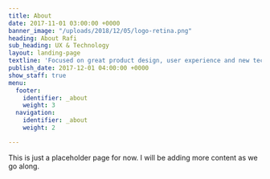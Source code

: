 ```yaml
---
title: About
date: 2017-11-01 03:00:00 +0000
banner_image: "/uploads/2018/12/05/logo-retina.png"
heading: About Rafi
sub_heading: UX & Technology
layout: landing-page
textline: 'Focused on great product design, user experience and new technologies. '
publish_date: 2017-12-01 04:00:00 +0000
show_staff: true
menu:
  footer:
    identifier: _about
    weight: 3
  navigation:
    identifier: _about
    weight: 2

---
```

This is just a placeholder page for now. I will be adding more content as we go along. 
